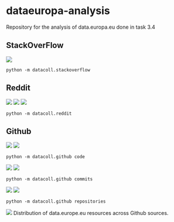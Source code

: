 # dataeuropa-analysis
Repository for the analysis of data.europa.eu done in task 3.4


## StackOverFlow
![](stackoverflow.svg)
```
python -m datacoll.stackoverflow
```

## Reddit
![](reddit_cat.svg)
![](reddit_cat_per_sub.svg)
![](reddit_class.svg) 
```
python -m datacoll.reddit
```
## Github
![](github_code.svg)
![](github_code_class.svg)

```
python -m datacoll.github code
```
![](github_commits.svg)
![](github_commits_class.svg)

```
python -m datacoll.github commits
```

![](github_repositories.svg)
![](github_repositories_class.svg)

```
python -m datacoll.github repositories
```

![](data_europe_distribution.svg)
Distribution of data.europe.eu resources across Github sources.